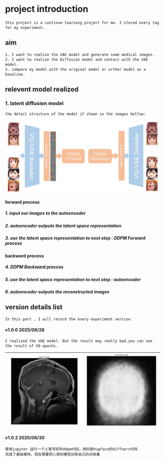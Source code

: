 # project introduction
    this project is a continue learning project for me. I stored every tag for my experiment.

##  aim
    1. I want to realize the VAE model and generate some medical images.
    2. I want to realize the Diffusion model and contact with the VAE model.
    3. compare my model with the original model or orther model as a baseline.
## relevent model realized
### 1. latent diffusion model
    the detail structure of the model if shown in the images bellow:
<img src="./example/v1_0_1_structure.png" />

#### forward process
##### 1. input our images to the autoencoder
##### 2. autoencoder outputs the latent space representation
##### 3. use the latent space representation to next step : DDPM Forward process

#### backward process
##### 4. DDPM Backward process
##### 5. use the latent space representation to next step : autoencoder
##### 6. autoencoder outputs the reconstructed images
## version details list
    In this part , I will record the every experiment version.
#### v1.0.0 2025/06/28 
    I realized the VAE model. But the result may really bad.you can see the result of 50 epochs.
| ![alt text](example/v1_0_0_origin.png) | ![alt text](example/v1_0_0_generate.png) |
| :------------------------------------: | :------------------------------------: |


#### v1.0.2 2025/06/30
    使用jupyter 运行一个人家写好的ddpm代码，用的是hugface的diffuers代码
    完成了基础模块，现在需要把人家的模型训练自己的训练集